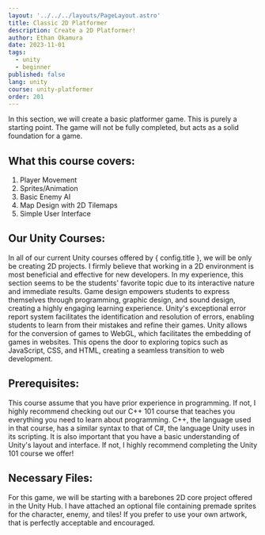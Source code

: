 ```yaml
---
layout: '../../../layouts/PageLayout.astro'
title: Classic 2D Platformer
description: Create a 2D Platformer!
author: Ethan Okamura
date: 2023-11-01
tags:
  - unity
  - beginner
published: false
lang: unity
course: unity-platformer
order: 201
---
```

<script>
	import * as config from '$lib/config';
</script>

In this section, we will create a basic platformer game. This is purely a starting point. The game will not be fully completed, but acts as a solid foundation for a game.
## What this course covers:
1. Player Movement
3. Sprites/Animation
4. Basic Enemy AI
5. Map Design with 2D Tilemaps
6. Simple User Interface
## Our Unity Courses:
In all of our current Unity courses offered by { config.title }, we will be only be creating 2D projects. I firmly believe that working in a 2D environment is most beneficial and effective for new developers. In my experience, this section seems to be the students' favorite topic due to its interactive nature and immediate results. Game design empowers students to express themselves through programming, graphic design, and sound design, creating a highly engaging learning experience. Unity's exceptional error report system facilitates the identification and resolution of errors, enabling students to learn from their mistakes and refine their games. Unity allows for the conversion of games to WebGL, which facilitates the embedding of games in websites. This opens the door to exploring topics such as JavaScript, CSS, and HTML, creating a seamless transition to web development.
## Prerequisites:
This course assume that you have prior experience in programming. If not, I highly recommend checking out our C++ 101 course that teaches you everything you need to learn about programming. C++, the language used in that course, has a similar syntax to that of C#, the language Unity uses in its scripting. It is also important that you have a basic understanding of Unity's layout and interface. If not, I highly recommend completing the Unity 101 course we offer!
## Necessary Files:
For this game, we will be starting with a barebones 2D core project offered in the Unity Hub. I have attached an optional file containing premade sprites for the character, enemy, and tiles! If you prefer to use your own artwork, that is perfectly acceptable and encouraged.